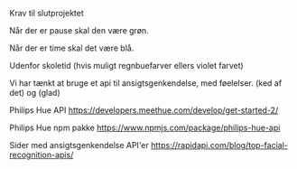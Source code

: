 Krav til slutprojektet

Når der er pause skal den være grøn.

Når der er time skal det være blå.

Udenfor skoletid (hvis muligt regnbuefarver ellers violet farvet)

Vi har tænkt at bruge et api til ansigtsgenkendelse, med føelelser. (ked af det) og (glad)

Philips Hue API
    https://developers.meethue.com/develop/get-started-2/

Philips Hue npm pakke
    https://www.npmjs.com/package/philips-hue-api

Sider med ansigtsgenkendelse API'er
    https://rapidapi.com/blog/top-facial-recognition-apis/
    